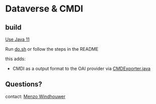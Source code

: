 # Dataverse & CMDI

## build

[Use Java 11](https://github.com/menzowindhouwer/dataverse/blob/develop%2Bct/do.sh#L7)

Run [do.sh](https://github.com/menzowindhouwer/dataverse/blob/develop%2Bct/do.sh) or follow the steps in the README

this adds:
- CMDI as a output format to the OAI provider via [CMDExporter.java](src/main/java/edu/harvard/iq/dataverse/export/CMDExporter.java)

## Questions?

contact: [Menzo Windhouwer](mailto:menzo.windhouwer@di.huc.knaw.nl)

